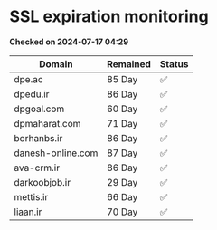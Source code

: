 # SSL expiration monitoring

**Checked on 2024-07-17 04:29**

| Domain | Remained | Status       |
|--------|----------|--------------|
| dpe.ac     | 85 Day   | ✅ |
| dpedu.ir     | 86 Day   | ✅ |
| dpgoal.com     | 60 Day   | ✅ |
| dpmaharat.com     | 71 Day   | ✅ |
| borhanbs.ir     | 86 Day   | ✅ |
| danesh-online.com     | 87 Day   | ✅ |
| ava-crm.ir     | 86 Day   | ✅ |
| darkoobjob.ir     | 29 Day   | ✅ |
| mettis.ir     | 66 Day   | ✅ |
| liaan.ir     | 70 Day   | ✅ |
